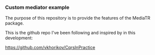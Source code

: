 <h3>Custom mediator example</h3>

The purpose of this repository is to provide the features of the MediaTR package.

This is the github repo I've been following and inspired by in this development:

https://github.com/vkhorikov/CqrsInPractice
